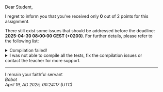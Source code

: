 Dear Student,

I regret to inform you that you've received only **0** out of 2 points for this assignment.

There still exist some issues that should be addressed before the deadline: **2025-04-30 08:00:00 CEST (+0200)**. For further details, please refer to the following list:

<details><summary>Compilation failed!</summary>##&nbsp;details&nbsp;(tip&nbsp;read&nbsp;from&nbsp;top&nbsp;to&nbsp;end):<br>```[&nbsp;11%]&nbsp;Building&nbsp;CXX&nbsp;object&nbsp;unit_tests/lib/googletest/CMakeFiles/gtest.dir/src/gtest-all.cc.o<br>[&nbsp;22%]&nbsp;Linking&nbsp;CXX&nbsp;static&nbsp;library&nbsp;../../../lib/libgtest.a<br>[&nbsp;22%]&nbsp;Built&nbsp;target&nbsp;gtest<br>[&nbsp;33%]&nbsp;Building&nbsp;CXX&nbsp;object&nbsp;unit_tests/lib/googletest/CMakeFiles/gtest_main.dir/src/gtest_main.cc.o<br>[&nbsp;44%]&nbsp;Linking&nbsp;CXX&nbsp;static&nbsp;library&nbsp;../../../lib/libgtest_main.a<br>[&nbsp;44%]&nbsp;Built&nbsp;target&nbsp;gtest_main<br>[&nbsp;55%]&nbsp;Building&nbsp;CXX&nbsp;object&nbsp;unit_tests/CMakeFiles/unit_tests.dir/__/circle.cpp.o<br>[&nbsp;66%]&nbsp;Building&nbsp;CXX&nbsp;object&nbsp;unit_tests/CMakeFiles/unit_tests.dir/shapesTests.cpp.o<br>[&nbsp;77%]&nbsp;Building&nbsp;CXX&nbsp;object&nbsp;unit_tests/CMakeFiles/unit_tests.dir/__/rectangle.cpp.o<br>[&nbsp;88%]&nbsp;Building&nbsp;CXX&nbsp;object&nbsp;unit_tests/CMakeFiles/unit_tests.dir/__/shapeomposite.cpp.o<br>/tmp/tmp57ouiv03/student/shapeomposite.cpp:1:10:&nbsp;fatal&nbsp;error:&nbsp;shapeComposite.h:&nbsp;No&nbsp;such&nbsp;file&nbsp;or&nbsp;directory<br>&nbsp;&nbsp;&nbsp;&nbsp;1&nbsp;|&nbsp;#include&nbsp;"shapeComposite.h"<br>&nbsp;&nbsp;&nbsp;&nbsp;&nbsp;&nbsp;|&nbsp;&nbsp;&nbsp;&nbsp;&nbsp;&nbsp;&nbsp;&nbsp;&nbsp;&nbsp;^~~~~~~~~~~~~~~~~~<br>compilation&nbsp;terminated.<br>make[3]:&nbsp;***&nbsp;[unit_tests/CMakeFiles/unit_tests.dir/build.make:118:&nbsp;unit_tests/CMakeFiles/unit_tests.dir/__/shapeomposite.cpp.o]&nbsp;Error&nbsp;1<br>make[3]:&nbsp;***&nbsp;Waiting&nbsp;for&nbsp;unfinished&nbsp;jobs....<br>/tmp/tmp57ouiv03/student/unit_tests/shapesTests.cpp:33:14:&nbsp;fatal&nbsp;error:&nbsp;../shapeComposite.h:&nbsp;No&nbsp;such&nbsp;file&nbsp;or&nbsp;directory<br>&nbsp;&nbsp;&nbsp;33&nbsp;|&nbsp;&nbsp;&nbsp;&nbsp;&nbsp;#include&nbsp;"../shapeComposite.h"<br>&nbsp;&nbsp;&nbsp;&nbsp;&nbsp;&nbsp;|&nbsp;&nbsp;&nbsp;&nbsp;&nbsp;&nbsp;&nbsp;&nbsp;&nbsp;&nbsp;&nbsp;&nbsp;&nbsp;&nbsp;^~~~~~~~~~~~~~~~~~~~~<br>compilation&nbsp;terminated.<br>make[3]:&nbsp;***&nbsp;[unit_tests/CMakeFiles/unit_tests.dir/build.make:76:&nbsp;unit_tests/CMakeFiles/unit_tests.dir/shapesTests.cpp.o]&nbsp;Error&nbsp;1<br>make[2]:&nbsp;***&nbsp;[CMakeFiles/Makefile2:345:&nbsp;unit_tests/CMakeFiles/unit_tests.dir/all]&nbsp;Error&nbsp;2<br>make[1]:&nbsp;***&nbsp;[CMakeFiles/Makefile2:352:&nbsp;unit_tests/CMakeFiles/unit_tests.dir/rule]&nbsp;Error&nbsp;2<br>make:&nbsp;***&nbsp;[Makefile:260:&nbsp;unit_tests]&nbsp;Error&nbsp;2<br>```</details>
<details><summary>I was not able to compile all the tests, fix the compilation issues or contact the teacher for more support.</summary></details>

-----------
I remain your faithful servant\
_Bobot_\
_April 19, AD 2025, 00:24:17 (UTC)_